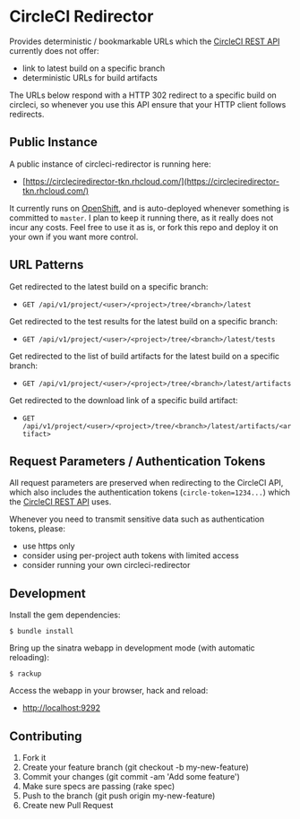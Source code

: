 
# CircleCI Redirector

Provides deterministic / bookmarkable URLs which the [CircleCI REST API](https://circleci.com/docs/api) currently does not offer:

 * link to latest build on a specific branch
 * deterministic URLs for build artifacts

The URLs below respond with a HTTP 302 redirect to a specific build on circleci, so whenever you use this API ensure that your HTTP client follows redirects.

## Public Instance

A public instance of circleci-redirector is running here:

 * [https://circleciredirector-tkn.rhcloud.com/](https://circleciredirector-tkn.rhcloud.com/)

It currently runs on [OpenShift](https://www.openshift.com/pricing/plan-comparison.html), and is auto-deployed whenever something is committed to `master`. I plan to keep it running there, as it really does not incur any costs. Feel free to use it as is, or fork this repo and deploy it on your own if you want more control.

## URL Patterns

Get redirected to the latest build on a specific branch:

 * `GET /api/v1/project/<user>/<project>/tree/<branch>/latest`

Get redirected to the test results for the latest build on a specific branch:

 * `GET /api/v1/project/<user>/<project>/tree/<branch>/latest/tests`

Get redirected to the list of build artifacts for the latest build on a specific branch:

 * `GET /api/v1/project/<user>/<project>/tree/<branch>/latest/artifacts`

Get redirected to the download link of a specific build artifact:

 * `GET /api/v1/project/<user>/<project>/tree/<branch>/latest/artifacts/<artifact>`

## Request Parameters / Authentication Tokens

All request parameters are preserved when redirecting to the CircleCI API, which also includes the authentication tokens (`circle-token=1234...`) which the [CircleCI REST API](https://circleci.com/docs/api) uses.


Whenever you need to transmit sensitive data such as authentication tokens, please:

 * use https only
 * consider using per-project auth tokens with limited access
 * consider running your own circleci-redirector

## Development

Install the gem dependencies:

    $ bundle install

Bring up the sinatra webapp in development mode (with automatic reloading):

    $ rackup

Access the webapp in your browser, hack and reload:

 * [http://localhost:9292](http://localhost:9292)


## Contributing

 1. Fork it
 1. Create your feature branch (git checkout -b my-new-feature)
 1. Commit your changes (git commit -am 'Add some feature')
 1. Make sure specs are passing (rake spec)
 1. Push to the branch (git push origin my-new-feature)
 1. Create new Pull Request
